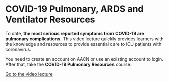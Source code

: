 # COVID-19 Pulmonary, ARDS and Ventilator Resources

To date, **the most serious reported symptoms from COVID-19 are pulmonary complications.** This video lecture quickly provides learners with the knowledge and resources to provide essential care to ICU patients with coronavirus.

You need to create an account on AACN or use an existing account to login. After that, take the **COVID-19 Pulmonary Resources** course.

[Go to the video lecture](https://www.aacn.org/education/online-courses/covid-19-pulmonary-ards-and-ventilator-resources?sc_camp=D89A9158E9C34910A638BAF9931DE4F0&_zs=s8ESX&_zl=ewR22)
